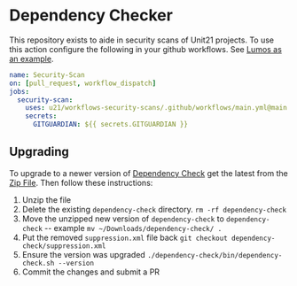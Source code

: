 # Dependency Checker

This repository exists to aide in security scans of Unit21 projects. To use this action configure the following in your
github workflows. See [Lumos as an example](https://github.com/u21/lumos/blob/master/.github/workflows/security.yml#L5).

```yml
name: Security-Scan
on: [pull_request, workflow_dispatch]
jobs:
  security-scan:
    uses: u21/workflows-security-scans/.github/workflows/main.yml@main
    secrets:
      GITGUARDIAN: ${{ secrets.GITGUARDIAN }}
```

## Upgrading

To upgrade to a newer version of [Dependency Check](https://github.com/jeremylong/DependencyCheck) get the latest from the
[Zip File](https://github.com/jeremylong/DependencyCheck/releases).  Then follow these instructions:

1. Unzip the file
2. Delete the existing `dependency-check` directory.  `rm -rf dependency-check`
3. Move the unzipped new version of `dependency-check` to `dependency-check` -- example `mv ~/Downloads/dependency-check/ .`
4. Put the removed `suppression.xml` file back `git checkout dependency-check/suppression.xml`
5. Ensure the version was upgraded `./dependency-check/bin/dependency-check.sh --version`
6. Commit the changes and submit a PR
